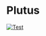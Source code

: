 # Plutus
[![Test](https://github.com/cxkoda/plutus/workflows/Test/badge.svg)](https://github.com/cxkoda/plutus/actions)